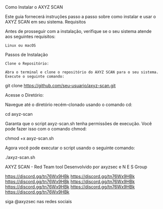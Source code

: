 Como Instalar o AXYZ SCAN

Este guia fornecerá instruções passo a passo sobre como instalar e usar o AXYZ SCAN em seu sistema.
Requisitos

Antes de prosseguir com a instalação, verifique se o seu sistema atende aos seguintes requisitos:

    Linux ou macOS

Passos de Instalação

    Clone o Repositório:

    Abra o terminal e clone o repositório do AXYZ SCAN para o seu sistema. Execute o seguinte comando:


git clone https://github.com/seu-usuario/axyz-scan.git

Acesse o Diretório:

Navegue até o diretório recém-clonado usando o comando cd:

cd axyz-scan

Garanta que o script axyz-scan.sh tenha permissões de execução. Você pode fazer isso com o comando chmod:

chmod +x axyz-scan.sh

Agora você pode executar o script usando o seguinte comando:

./axyz-scan.sh 




AXYZ SCAN - Red Team tool
Desenvolvido por axyzsec e N E S Group

https://discord.gg/tn76Wx9HBk
https://discord.gg/tn76Wx9HBk
https://discord.gg/tn76Wx9HBk
https://discord.gg/tn76Wx9HBk
https://discord.gg/tn76Wx9HBk
https://discord.gg/tn76Wx9HBk
https://discord.gg/tn76Wx9HBk

siga @axyzsec nas redes sociais
